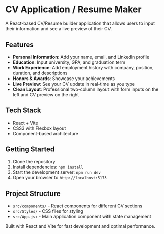 # CV Application / Resume Maker

A React-based CV/Resume builder application that allows users to input their information and see a live preview of their CV.

## Features

- **Personal Information**: Add your name, email, and LinkedIn profile
- **Education**: Input university, GPA, and graduation term
- **Work Experience**: Add employment history with company, position, duration, and descriptions
- **Honors & Awards**: Showcase your achievements
- **Live Preview**: See your CV update in real-time as you type
- **Clean Layout**: Professional two-column layout with form inputs on the left and CV preview on the right

## Tech Stack

- React + Vite
- CSS3 with Flexbox layout
- Component-based architecture

## Getting Started

1. Clone the repository
2. Install dependencies: `npm install`
3. Start the development server: `npm run dev`
4. Open your browser to `http://localhost:5173`

## Project Structure

- `src/components/` - React components for different CV sections
- `src/Styles/` - CSS files for styling
- `src/App.jsx` - Main application component with state management

Built with React and Vite for fast development and optimal performance.
